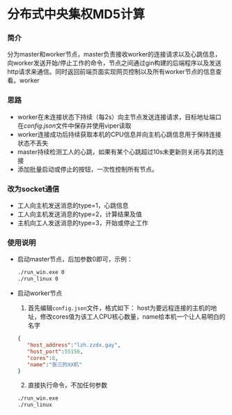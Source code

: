 # 分布式中央集权MD5计算

### 简介

分为master和worker节点，master负责接收worker的连接请求以及心跳信息，向worker发送开始/停止工作的命令，节点之间通过gin构建的后端程序以及发送http请求来通信。同时返回前端页面实现网页控制以及所有worker节点的信息查看。worker

### 思路

- worker在未连接状态下持续（每2s）向主节点发送连接请求，目标地址端口在*config.json*文件中保存并使用viper读取
- worker连接成功后持续获取本机的CPU信息并向主机心跳信息用于保持连接状态不丢失
- master持续检测工人的心跳，如果有某个心跳超过10s未更新则关闭与其的连接
- 添加批量启动或停止的按钮，一次性控制所有节点。

### 改为socket通信
- 工人向主机发送消息的type=1，心跳信息
- 工人向主机发送消息的type=2，计算结果及值
- 主机向工人发送消息的type=3，开始或停止工作



### 使用说明
- 启动master节点，后加参数0即可，示例：
   ```bash
   ./run_win.exe 0
   ./run_linux 0  
   ```

- 启动worker节点
  1. 首先编辑`config.json`文件，格式如下：
   host为要远程连接的主机的地址，修改cores值为该工人CPU核心数量，name给本机一个让人易明白的名字
   ```json
   {
      "host_address":"lzh.zzdx.gay", 
      "host_port":55156,
      "cores":8,
      "name":"张三的XX机"
   }
   ```
   2. 直接执行命令，不加任何参数
   ```bash
   ./run_win.exe
   ./run_linux
   ```
   